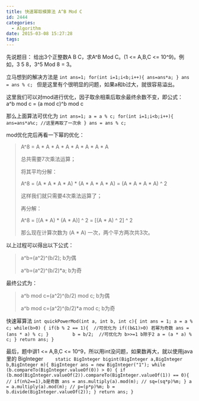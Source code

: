 ```yaml
---
title: 快速幂取模算法 A^B Mod C
id: 2444
categories:
  - Algorithm
date: 2015-03-08 15:27:28
tags:
---
```


先说题目：
给出3个正整数A B C，求A^B Mod C。(1 <= A,B,C <= 10^9)。例如，3 5 8，3^5 Mod 8 = 3。

立马想到的解决方法是
`int ans=1;
for(int i=1;i<b;i++){
    ans=ans*a;
}
ans = ans % c;
`
但是这里有个很明显的问题，如果a和b过大，就很容易溢出。

这里我们可以对mod进行优化，因子取余相乘后取余最终余数不变，即公式：
a^b mod c = (a mod c)^b mod c

那么上面算法可优化为
`int ans=1;
a = a % c;
for(int i=1;i<b;i++){
    ans=ans*a%c; //这里再取了一次余
}
ans = ans % c;`
<!--more-->
mod优化完后再看一下幂的优化：
> A^8 = A * A * A * A * A * A * A * A> 
> 总共需要7次乘法运算；> 
> 将其平均分解：> 
> A^8 = (A * A * A * A) * (A * A * A * A) = (A * A * A * A) ^ 2> 
> 这样我们就只需要4次乘法运算了；> 
> 再分解：> 
> A^8 = [(A * A) * (A * A)] ^ 2 = [(A * A) ^ 2] ^ 2> 
> 那么现在计算次数为 (A * A) 一次，两个平方两次共3次。

以上过程可以得出以下公式：
> a^b=(a^2)^(b/2); b为偶> 
> a^b=(a^2)^(b/2)*a; b为奇

最终公式为：
> a^b mod c=(a^2)^(b/2) mod c; b为偶> 
> a^b mod c=(a^2)^(b/2)*a mod c; b为奇

快速幂算法
`int quickPowerMod(int a, int b, int c){
    int ans = 1;
    a = a % c;
    while(b>0) {
        if(b % 2 == 1){  //可优化为 if((b&1)>0) 若幂为奇数
            ans = (ans * a) % c;
        }        
        b = b/2;  //可优化为 b>>=1 b除于2
        a = (a * a) % c;
    }
    return ans;
}`

最后，题中讲1 <= A,B,C <= 10^9，所以用int没问题，如果数再大，就以使用java 里的 BigInteger
`    static BigInteger bigint(BigInteger a,BigInteger b,BigInteger m){
        BigInteger ans = new BigInteger("1");
        while (b.compareTo(BigInteger.valueOf(0)) > 0) {
            if (b.mod(BigInteger.valueOf(2)).compareTo(BigInteger.valueOf(1)) == 0){ // if(n%2==1),b是奇数
                ans = ans.multiply(a).mod(m); // sq=(sq*p)%m;
            }
            a = a.multiply(a).mod(m); // p=(p*p)%m;
            b = b.divide(BigInteger.valueOf(2));
        }
        return ans;
    }`